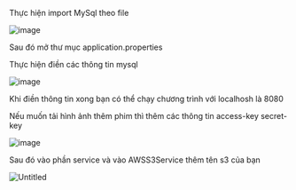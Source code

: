 Thực hiện import MySql theo file 

![image](https://user-images.githubusercontent.com/78399005/175763999-65f82aa2-395e-42be-930d-2bf040769e0b.png)

Sau đó mở thư mục application.properties

Thực hiện điền các thông tin mysql


![image](https://user-images.githubusercontent.com/78399005/175764181-23c4ddcf-fa65-4f56-9612-816e203f21be.png)


Khi điền thông tin xong bạn có thể chạy chương trình với localhosh là 8080

Nếu muốn tải hình ảnh thêm phim thì thêm các thông tin access-key secret-key 


![image](https://user-images.githubusercontent.com/78399005/175764135-7d00c9e9-5e85-487d-a115-9e690b2a7187.png)


Sau đó vào phần  service và vào AWSS3Service thêm tên s3 của bạn

![Untitled](https://user-images.githubusercontent.com/78399005/175764148-18c79247-3fdd-41cc-8484-be9ee3dcf1f5.png)



